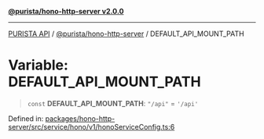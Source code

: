 [**@purista/hono-http-server v2.0.0**](../README.md)

***

[PURISTA API](../../../packages.md) / [@purista/hono-http-server](../README.md) / DEFAULT\_API\_MOUNT\_PATH

# Variable: DEFAULT\_API\_MOUNT\_PATH

> `const` **DEFAULT\_API\_MOUNT\_PATH**: `"/api"` = `'/api'`

Defined in: [packages/hono-http-server/src/service/hono/v1/honoServiceConfig.ts:6](https://github.com/puristajs/purista/blob/master/packages/hono-http-server/src/service/hono/v1/honoServiceConfig.ts#L6)
